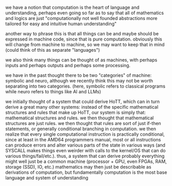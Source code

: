 we have a notion that computation is the heart of language and understanding, perhaps even going so far as to say that all of mathematics and logics are just "computationally not well founded abstractions more tailored for easy and intuitive human understanding"

another way to phrase this is that all things can be and maybe should be expressed in machine code, since that is pure computation. obviously this will change from machine to machine, so we may want to keep that in mind (could think of this as separate "languages")

we also think many things can be thought of as machines, with perhaps inputs and perhaps outputs and perhaps some processing.

we have in the past thought there to be two "categories" of machine: symbolic and neuro, although we recently think this may not be worth separating into two categories.
(here, symbolic refers to classical programs while neuro refers to things like AI and LLMs)

we initially thought of a system that could derive HoTT, which can in turn derive a great many other systems:
instead of the specific mathematical structures and rules that make up HoTT, our system is simply that:
mathematical structures and rules.
we then thought that mathematical structures are just rules.
we then thought that rules are sort of just if-then statements, or generally conditional branching in computation.
we then realize that every single computational instruction is practically conditional, since at least in the AMD64 programmers manual, most or all instructions can produce errors and alter various parts of the state in various ways (and SYSCALL makes things even weirder with calls to the kernel/OS that can do various things/fail/etc.).
thus, a system that can derive probably everything might well just be a common machine (processor + GPU, even FPGAs, RAM, storage (SSD), IO, etc.)
mathematics may then just be describable as derivations of computation, but fundamentally computation is the most base language and system of understanding